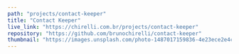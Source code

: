 ```yaml
---
path: "projects/contact-keeper"
title: "Contact Keeper"
live_link: "https://chirelli.com.br/projects/contact-keeper"
repository: "https://github.com/brunochirelli/contact-keeper"
thumbnail: "https://images.unsplash.com/photo-1487017159836-4e23ece2e4cf?ixlib=rb-1.2.1&ixid=eyJhcHBfaWQiOjEyMDd9&auto=format&fit=crop&w=1351&q=80"
---
```

